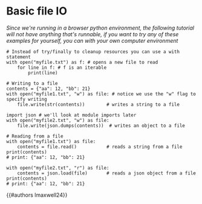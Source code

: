 # Basic file IO

*Since we're running in a browser python environment, the following tutorial will not have anything that's runnable, if you want to try any of these examples for yourself, you can with your own computer environment*

```py.norepl
# Instead of try/finally to cleanup resources you can use a with statement
with open("myfile.txt") as f: # opens a new file to read
    for line in f: # f is an iterable
        print(line)

# Writing to a file
contents = {"aa": 12, "bb": 21}
with open("myfile1.txt", "w") as file: # notice we use the "w" flag to specify writing
    file.write(str(contents))        # writes a string to a file

import json # we'll look at module imports later
with open("myfile2.txt", "w") as file:
    file.write(json.dumps(contents))  # writes an object to a file

# Reading from a file
with open("myfile1.txt") as file:
    contents = file.read()           # reads a string from a file
print(contents)
# print: {"aa": 12, "bb": 21}

with open("myfile2.txt", "r") as file:
    contents = json.load(file)       # reads a json object from a file
print(contents)
# print: {"aa": 12, "bb": 21}
```

{{#authors lmaxwell24}}